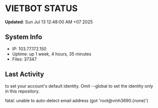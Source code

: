 # VIETBOT STATUS
**Updated**: Sun Jul 13 12:48:00 AM +07 2025

## System Info
- IP: 103.77.172.150
- Uptime: up 1 week, 4 hours, 35 minutes
- Files: 37347

## Last Activity

to set your account's default identity.
Omit --global to set the identity only in this repository.

fatal: unable to auto-detect email address (got 'root@vinh3690.(none)')
